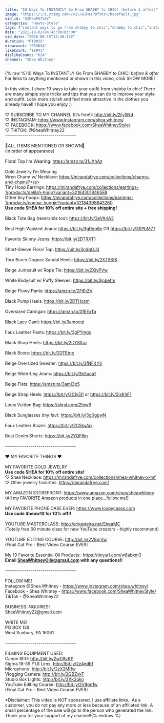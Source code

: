 ```yaml
---
title: "10 Ways To INSTANTLY Go From SHABBY to CHIC! (before & after)"
image: "https:\/\/i.ytimg.com\/vi\/8JFeaP8fV8Y\/hqdefault.jpg"
vid_id: "8JFeaP8fV8Y"
categories: "Howto-Style"
tags: ["instant ways to go from shabby to chic","shabby to chic","instant ways"]
date: "2021-10-02T04:43:08+03:00"
vid_date: "2020-08-15T13:48:13Z"
duration: "PT9M2S"
viewcount: "653634"
likeCount: "18941"
dislikeCount: "624"
channel: "Shea Whitney"
---
```

{% raw %}10 Ways To INSTANTLY Go From SHABBY to CHIC!  *before &amp; after*  For links to anything mentioned or shown in this video, click SHOW MORE!<br /><br />In this video, I share 10 ways to take your outfit from shabby to chic!  There are many simple style tricks and tips that you can do to improve your style and outfit.  Look more stylish and feel more attractive in the clothes you already have!!  I hope you enjoy :)  <br /><br />♡ SUBSCRIBE TO MY CHANNEL (It’s free!): <a rel="nofollow" target="blank" href="http://bit.ly/2jly5Nd">http://bit.ly/2jly5Nd</a><br />♡ INSTAGRAM: <a rel="nofollow" target="blank" href="https://www.instagram.com/shea.whitney/">https://www.instagram.com/shea.whitney/</a><br />♡ FACEBOOK: <a rel="nofollow" target="blank" href="https://www.facebook.com/SheaWhitneyStyle/">https://www.facebook.com/SheaWhitneyStyle/</a><br />♡ TIKTOK: @SheaWhitney22<br />------------------------------------<br /><br />🌟ALL ITEMS MENTIONED OR SHOWN🌟<br />(in order of appearance)<br /><br />Floral Top I’m Wearing: <a rel="nofollow" target="blank" href="https://amzn.to/31JXhAz">https://amzn.to/31JXhAz</a><br /><br />Gold Jewelry I’m Wearing<br />Wren Charm w/ Necklace: <a rel="nofollow" target="blank" href="https://mirandafrye.com/collections/charms-and-chains?">https://mirandafrye.com/collections/charms-and-chains?</a><br />Tiny Hoop Earrings: <a rel="nofollow" target="blank" href="https://mirandafrye.com/collections/earrings-1/products/delilah-hoop?variant=32184301846588">https://mirandafrye.com/collections/earrings-1/products/delilah-hoop?variant=32184301846588</a><br />Other tiny hoops: <a rel="nofollow" target="blank" href="https://mirandafrye.com/collections/earrings-1/products/connar-huggie?variant=32184398643260">https://mirandafrye.com/collections/earrings-1/products/connar-huggie?variant=32184398643260</a><br />**Use code SHEA for 10% off entire site + free shipping!**<br /><br />Black Tote Bag (reversible too): <a rel="nofollow" target="blank" href="https://bit.ly/3eVA4A3">https://bit.ly/3eVA4A3</a><br /><br />Best High-Waisted Jeans: <a rel="nofollow" target="blank" href="https://bit.ly/3gRgp6e">https://bit.ly/3gRgp6e</a> OR <a rel="nofollow" target="blank" href="https://bit.ly/30PbM77">https://bit.ly/30PbM77</a><br /><br />Favorite Skinny Jeans: <a rel="nofollow" target="blank" href="https://bit.ly/2DTRXT1">https://bit.ly/2DTRXT1</a><br /><br />Short-Sleeve Floral Top: <a rel="nofollow" target="blank" href="https://bit.ly/3gdqOJ3">https://bit.ly/3gdqOJ3</a><br /><br />Tory Burch Cognac Sandal Heels: <a rel="nofollow" target="blank" href="https://bit.ly/2XTSStK">https://bit.ly/2XTSStK</a><br /><br />Beige Jumpsuit w/ Rope Tie: <a rel="nofollow" target="blank" href="https://bit.ly/2XiyPVw">https://bit.ly/2XiyPVw</a><br /><br />White Bodysuit w/ Puffy Sleeves: <a rel="nofollow" target="blank" href="https://bit.ly/3jpbefm">https://bit.ly/3jpbefm</a><br /><br />Beige Flowy Pants: <a rel="nofollow" target="blank" href="https://amzn.to/2FiErZV">https://amzn.to/2FiErZV</a><br /><br />Black Pump Heels: <a rel="nofollow" target="blank" href="https://bit.ly/2DTHozm">https://bit.ly/2DTHozm</a><br /><br />Oversized Cardigan: <a rel="nofollow" target="blank" href="https://amzn.to/31EExTa">https://amzn.to/31EExTa</a><br /><br />Black Lace Cami: <a rel="nofollow" target="blank" href="https://bit.ly/3amocqi">https://bit.ly/3amocqi</a><br /><br />Faux Leather Pants: <a rel="nofollow" target="blank" href="https://bit.ly/3gPYmgx">https://bit.ly/3gPYmgx</a><br /><br />Black Strap Heels: <a rel="nofollow" target="blank" href="https://bit.ly/2DY8Xra">https://bit.ly/2DY8Xra</a><br /><br />Black Boots: <a rel="nofollow" target="blank" href="https://bit.ly/2DTEtqo">https://bit.ly/2DTEtqo</a><br /><br />Beige Oversized Sweater: <a rel="nofollow" target="blank" href="https://bit.ly/3fNF4Y4">https://bit.ly/3fNF4Y4</a><br /><br />Beige Wide-Leg Jeans: <a rel="nofollow" target="blank" href="https://bit.ly/3h3uca1">https://bit.ly/3h3uca1</a><br /><br />Beige Flats: <a rel="nofollow" target="blank" href="https://amzn.to/3amI3p5">https://amzn.to/3amI3p5</a><br /><br />Beige Strap Heels: <a rel="nofollow" target="blank" href="https://bit.ly/2Cly5I1">https://bit.ly/2Cly5I1</a> or <a rel="nofollow" target="blank" href="https://bit.ly/3ixKhF1">https://bit.ly/3ixKhF1</a><br /><br />Louis Vuitton Bag: <a rel="nofollow" target="blank" href="https://shrsl.com/2fow9">https://shrsl.com/2fow9</a><br /><br />Black Sunglasses (my fav): <a rel="nofollow" target="blank" href="https://bit.ly/3g0ggwN">https://bit.ly/3g0ggwN</a><br /><br />Faux Leather Blazer: <a rel="nofollow" target="blank" href="https://bit.ly/2CSksAp">https://bit.ly/2CSksAp</a><br /><br />Best Denim Shorts: <a rel="nofollow" target="blank" href="https://bit.ly/2YQF8jg">https://bit.ly/2YQF8jg</a><br /><br />------------------------------------<br /><br />❤ MY FAVORITE THINGS ❤<br /><br />MY FAVORITE GOLD JEWELRY<br />**Use code SHEA for 10% off entire site!**<br />♡ Shea Necklace: <a rel="nofollow" target="blank" href="https://mirandafrye.com/collections/shea-whitney-x-mf">https://mirandafrye.com/collections/shea-whitney-x-mf</a><br />♡ Other jewelry favorites: <a rel="nofollow" target="blank" href="https://mirandafrye.com/">https://mirandafrye.com/</a><br /><br />MY AMAZON STOREFRONT: <a rel="nofollow" target="blank" href="https://www.amazon.com/shop/sheawhitney">https://www.amazon.com/shop/sheawhitney</a><br />(All my FAVORITE Amazon products in one place…follow me!)<br /><br />MY FAVORITE PHONE CASE EVER: <a rel="nofollow" target="blank" href="https://www.loopycases.com">https://www.loopycases.com</a><br />**Use code Sheaw10 for 10% off!!**<br /><br />YOUTUBE MASTERCLASS: <a rel="nofollow" target="blank" href="http://erikavieira.net/SheaMC">http://erikavieira.net/SheaMC</a><br />(Totally free 60 minute class for new YouTube creators - highly recommend)<br /><br />YOUTUBE EDITING COURSE: <a rel="nofollow" target="blank" href="http://bit.ly/2V8gn1w">http://bit.ly/2V8gn1w</a><br />(Final Cut Pro - Best Video Course EVER)<br /><br />My 10 Favorite Essential Oil Products:  <a rel="nofollow" target="blank" href="https://tinyurl.com/w8abxm3">https://tinyurl.com/w8abxm3</a><br />**Email SheaWhitneyOils@gmail.com with any questions!!**<br /><br />------------------------------------<br /><br />FOLLOW ME!<br />Instagram @Shea.Whitney - <a rel="nofollow" target="blank" href="https://www.instagram.com/shea.whitney/">https://www.instagram.com/shea.whitney/</a><br />Facebook - Shea Whitney - <a rel="nofollow" target="blank" href="https://www.facebook.com/SheaWhitneyStyle/">https://www.facebook.com/SheaWhitneyStyle/</a><br />TikTok - @SheaWhitney22<br /><br />BUSINESS INQUIRIES!<br />SheaWhitney22@gmail.com<br /><br />WRITE ME!<br />PO BOX 136<br />West Sunbury, PA 16061<br /><br />------------------------------------<br /><br />FILMING EQUIPMENT USED:<br />Canon 80D: <a rel="nofollow" target="blank" href="http://bit.ly/2wD9vKP">http://bit.ly/2wD9vKP</a><br />Sigma 18-35 F1.8 Lens: <a rel="nofollow" target="blank" href="http://bit.ly/2z4ndbf">http://bit.ly/2z4ndbf</a><br />Microphone: <a rel="nofollow" target="blank" href="http://bit.ly/2zX2MRw">http://bit.ly/2zX2MRw</a><br />Vlogging Camera: <a rel="nofollow" target="blank" href="http://bit.ly/2GBZxkT">http://bit.ly/2GBZxkT</a><br />Studio Box Lights: <a rel="nofollow" target="blank" href="http://bit.ly/2Xk3qko">http://bit.ly/2Xk3qko</a><br />YouTube Editing Course: <a rel="nofollow" target="blank" href="http://bit.ly/2V8gn1w">http://bit.ly/2V8gn1w</a><br />(Final Cut Pro - Best Video Course EVER)<br /><br />*Disclaimer:  This video is NOT sponsored.  I use affiliate links.  As a customer, you do not pay any more or less because of an affiliated link. A small percentage of the sale will go to the person who generated the link. Thank you for your support of my channel!{% endraw %}

